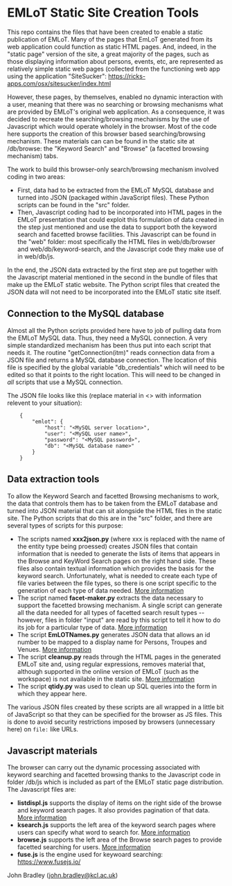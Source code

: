 # EMLoT Static Site Creation Tools
This repo contains the files that have been created to enable a static publication of EMLoT.  Many of the pages that EmLoT generated from its web application could function as static HTML pages.  And, indeed, in the "static page" version of the site, a great majority of the pages, such as those displaying information about persons, events, etc, are represented as relatively simple static web pages (collected from the functioning web app using the application "SiteSucker": https://ricks-apps.com/osx/sitesucker/index.html

However, these pages, by themselves, enabled no dynamic interaction with a user, meaning that there was no searching or browsing mechanisms what are provided by EMLoT's original web application. As a consequence, it was decided to recreate the searching/browsing mechanisms by the use of Javascript which would operate wholely in the browser.  Most of the code here supports the creation of this browser based searching/browsing mechanism.  These materials can can be found in the static site at /db/browse: the "Keyword Search" and "Browse" (a facetted browsing mechanism) tabs.

The work to build this browser-only search/browsing mechanism involved coding in two areas:
* First, data had to be extracted from the EMLoT MySQL database and turned into JSON (packaged within JavaScript files). These Python scripts can be found in the "src" folder.
* Then, Javascript coding had to be incorporated into HTML pages in the EMLoT presentation that could exploit this formulation of data created in the step just mentioned and use the data to support both the keyword search and facetted browse facilities. This Javascript can be found in the "web" folder: most specifically the HTML files in web/db/browser and web/db/keyword-search, and the Javascript code they make use of in web/db/js.

In the end, the JSON data extracted by the first step are put together with the Javascript material mentioned in the second in the bundle of files that make up the EMLoT static website.  The Python script files that created the JSON data will not need to be incorporated into the EMLoT static site itself.

## Connection to the MySQL database
Almost all the Python scripts provided here have to job of pulling data from the EMLoT MySQL data.  Thus, they need a MySQL connection. A very simple standardized mechanism has been thus put into each script that needs it.  The routine "getConnection(itm)" reads connection data from a JSON file and returns a MySQL database connection. The location of this file is specified by the global variable "db_credentials" which will need to be edited so that it points to the right location.  This will need to be changed in *all* scripts that use a MySQL connection.

The JSON file looks like this (replace material in <> with information relevent to your situation):
```
    {  
        "emlot": {  
            "host": "<MySQL server location>",  
            "user": "<MySQL user name>",  
            "password": "<MySQL password>",  
            "db": "<MySQL database name>"  
        }  
    }
```

## Data extraction tools
To allow the Keyword Search and facetted Browsing mechanisms to work, the data that controls them has to be taken from the EMLoT database and turned into JSON material that can sit alongside the HTML files in the static site.  The Python scripts that do this are in the "src" folder, and there are several types of scripts for this purpose:
* The scripts named **xxx2json.py** (where xxx is replaced with the name of the entity type being proessed) creates JSON files that contain information that is needed to generate the lists of items that appears in the Browse and KeyWord Search pages on the right hand side.  These files also contain textual information which provides the basis for the keyword search.  Unfortunately, what is needed to create each type of file varies between the file types, so there is one script specific to the generation of each type of data needed. [More information](./xxx2json-py.md)
* The script named **facet-maker.py** extracts the data necessary to support the facetted browsing mechanism. A single script can generate all the data needed for all types of facetted search result types -- however, files in folder "input" are read by this script to tell it how to do its job for a particular type of data. [More information](./facet-maker-py.md)
* The script **EmLOTNames.py** generates JSON data that allows an id number to be mapped to a display name for Persons, Troupes and Venues. [More information](./EMLOTNames-py.md)
* The script **cleanup.py** reads through the HTML pages in the generated EMLoT site and, using regular expressions, removes material that, although supported in the online version of EMLoT (such as the workspace) is not available in the static site.  [More information](./cleanup-py.md)
* The script **qtidy.py** was used to clean up SQL queries into the form in which they appear here.

The various JSON files created by these scripts are all wrapped in a little bit of JavaScript so that they can be specified for the browser as JS files.  This is done to avoid security restrictions imposed by browsers (unnecessary here) on `file:` like URLs.

## Javascript materials
The browser can carry out the dynamic processing associated with keyword searching and facetted browsing thanks to the Javascript code in folder /db/js which is included as part of the EMLoT static page distribution.  The Javascript files are:

* **listdispl.js** supports the display of items on the right side of the browse and keyword search pages.  It also provides pagination of that data. [More information](./listdispl-js.md)
* **ksearch.js** supports the left area of the keyword search pages where users can specify what word to search for. [More information](./ksearch-js.md)
* **browse.js** supports the left area of the Browse search pages to provide facetted searching for users. [More information](./browse-js.md)
* **fuse.js** is the engine used for keywoard searching: https://www.fusejs.io/


John Bradley (john.bradley@kcl.ac.uk)
